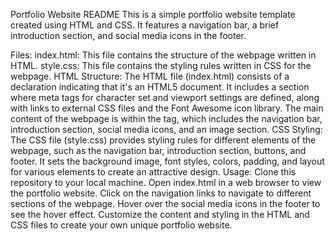 
Portfolio Website README
This is a simple portfolio website template created using HTML and CSS. It features a navigation bar, a brief introduction section, and social media icons in the footer.

Files:
index.html: This file contains the structure of the webpage written in HTML.
style.css: This file contains the styling rules written in CSS for the webpage.
HTML Structure:
The HTML file (index.html) consists of a <!DOCTYPE html> declaration indicating that it's an HTML5 document.
It includes a <head> section where meta tags for character set and viewport settings are defined, along with links to external CSS files and the Font Awesome icon library.
The main content of the webpage is within the <body> tag, which includes the navigation bar, introduction section, social media icons, and an image section.
CSS Styling:
The CSS file (style.css) provides styling rules for different elements of the webpage, such as the navigation bar, introduction section, buttons, and footer.
It sets the background image, font styles, colors, padding, and layout for various elements to create an attractive design.
Usage:
Clone this repository to your local machine.
Open index.html in a web browser to view the portfolio website.
Click on the navigation links to navigate to different sections of the webpage.
Hover over the social media icons in the footer to see the hover effect.
Customize the content and styling in the HTML and CSS files to create your own unique portfolio website.
